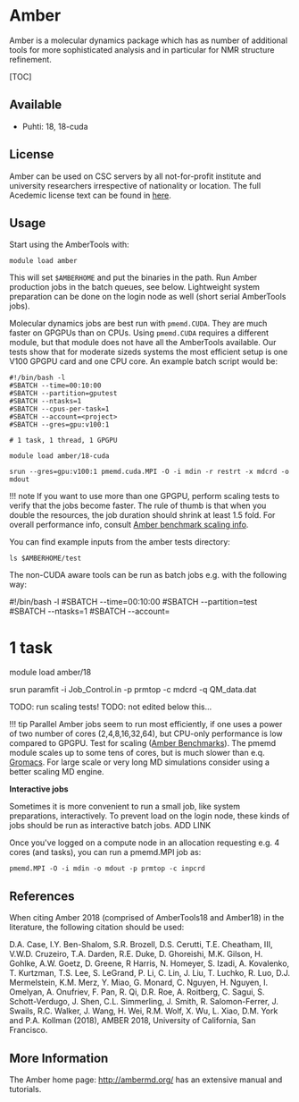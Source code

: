 # Amber

Amber is a molecular dynamics package which has as number of additional
tools for more sophisticated analysis and in particular for NMR
structure refinement.

[TOC]

## Available

* Puhti: 18, 18-cuda

## License

Amber can be used on CSC servers by all not-for-profit institute and
university researchers irrespective of nationality or location. The full
Acedemic license text can be found in [here].

## Usage

Start using the AmberTools with:
  
`module load amber`

This will set `$AMBERHOME` and put the binaries in the path. Run Amber
production jobs in the batch queues, see below. Lightweight system preparation
can be done on the login node as well (short serial AmberTools jobs).

Molecular dynamics jobs are best run with `pmemd.CUDA`. They are much faster
on GPGPUs than on CPUs. Using `pmemd.CUDA` requires
a different module, but that module does not have all the AmberTools available.
Our tests show that for moderate sizeds systems the most efficient setup
is one V100 GPGPU card and one CPU core. An example batch script would be:

```
#!/bin/bash -l
#SBATCH --time=00:10:00
#SBATCH --partition=gputest
#SBATCH --ntasks=1
#SBATCH --cpus-per-task=1
#SBATCH --account=<project>
#SBATCH --gres=gpu:v100:1

# 1 task, 1 thread, 1 GPGPU

module load amber/18-cuda

srun --gres=gpu:v100:1 pmemd.cuda.MPI -O -i mdin -r restrt -x mdcrd -o mdout
```

!!! note
    If you want to use more than one GPGPU, perform scaling tests to verify that
    the jobs become faster. The rule of thumb is that when you double the resources,
    the job duration should shrink at least 1.5 fold.
    For overall performance info, consult [Amber benchmark scaling info].

You can find example inputs from the amber tests directory:

`ls $AMBERHOME/test`

The non-CUDA aware tools can be run as batch jobs e.g. with the following way:

#!/bin/bash -l
#SBATCH --time=00:10:00
#SBATCH --partition=test
#SBATCH --ntasks=1
#SBATCH --account=<project>

# 1 task

module load amber/18

srun paramfit -i Job_Control.in -p prmtop -c mdcrd -q QM_data.dat

TODO: run scaling tests!
TODO: not edited below this...

!!! tip
    Parallel Amber jobs seem to run most efficiently, if one uses a power of
    two number of cores (2,4,8,16,32,64), but CPU-only performance is low
    compared to GPGPU. Test for scaling ([Amber Benchmarks][Amber benchmark
    scaling info]).  The pmemd module scales up to some tens of cores, but
    is much slower than e.q. [Gromacs](gromacs.md). For large scale or very long MD
    simulations consider using a better scaling MD engine.

**Interactive jobs**

Sometimes it is more convenient to run a small job, like system
preparations, interactively. To prevent load on the login node, these
kinds of jobs should be run as interactive batch jobs. ADD LINK

Once you've logged on a compute node in an allocation requesting e.g.
4 cores (and tasks), you can run a pmemd.MPI job as:

`pmemd.MPI -O -i mdin -o mdout -p prmtop -c inpcrd`

## References

When citing Amber 2018 (comprised of AmberTools18 and Amber18) in the
literature, the following citation should be used:
  
D.A. Case, I.Y. Ben-Shalom, S.R. Brozell, D.S. Cerutti, T.E. Cheatham,
III, V.W.D. Cruzeiro, T.A. Darden, R.E. Duke, D. Ghoreishi, M.K. Gilson,
H. Gohlke, A.W. Goetz, D. Greene, R Harris, N. Homeyer, S. Izadi, A.
Kovalenko, T. Kurtzman, T.S. Lee, S. LeGrand, P. Li, C. Lin, J. Liu, T.
Luchko, R. Luo, D.J. Mermelstein, K.M. Merz, Y. Miao, G. Monard, C.
Nguyen, H. Nguyen, I. Omelyan, A. Onufriev, F. Pan, R. Qi, D.R. Roe, A.
Roitberg, C. Sagui, S. Schott-Verdugo, J. Shen, C.L. Simmerling, J.
Smith, R. Salomon-Ferrer, J. Swails, R.C. Walker, J. Wang, H. Wei, R.M.
Wolf, X. Wu, L. Xiao, D.M. York and P.A. Kollman (2018), AMBER 2018,
University of California, San Francisco.

## More Information

The Amber home page: <http://ambermd.org/> has an extensive manual
and tutorials.

  [here]: http://ambermd.org/LicenseAmber18.pdf
  [Amber benchmark scaling info]: http://ambermd.org/gpus/benchmarks.htm
  [NoMachine remote desktop]: nomachine.md
